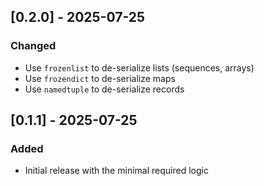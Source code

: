 ## [0.2.0] - 2025-07-25
### Changed

 - Use `frozenlist` to de-serialize lists (sequences, arrays)
 - Use `frozendict` to de-serialize maps
 - Use `namedtuple` to de-serialize records

## [0.1.1] - 2025-07-25
### Added

 - Initial release with the minimal required logic